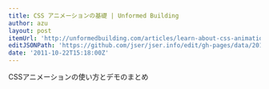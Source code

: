 ```yaml
---
title: CSS アニメーションの基礎 | Unformed Building
author: azu
layout: post
itemUrl: 'http://unformedbuilding.com/articles/learn-about-css-animation/'
editJSONPath: 'https://github.com/jser/jser.info/edit/gh-pages/data/2011/10/index.json'
date: '2011-10-22T15:18:00Z'
---
```

CSSアニメーションの使い方とデモのまとめ
